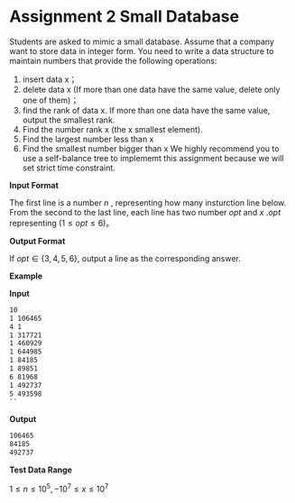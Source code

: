 # Assignment 2 Small Database

Students are asked to mimic a small database. Assume that a company want to store data in integer form.
You need to write a data structure to maintain numbers that provide the following operations: 
1. insert data x；
2. delete data x (If more than one data have the same value, delete only one of them)；
3. find the rank of data x. If more than one data have the same value, output the smallest rank.
4. Find the number rank x (the x smallest element).
5. Find the largest number less than x
6. Find the smallest number bigger than x
We highly recommend you to use a self-balance tree to implememt this assignment because we will set strict time constraint.   

**Input Format**

The first line is a number $n$ , representing how many insturction line below. From the second to the last line, each line has two number $opt$ and $x$ .$opt$ representing $(1≤opt≤6)$。

**Output Format**

If $opt \in \lbrace 3, 4, 5, 6 \rbrace$, output a line as the corresponding answer.

**Example**

**Input**

```bash
10
1 106465
4 1
1 317721
1 460929
1 644985
1 84185
1 89851
6 81968
1 492737
5 493598
``
```

**Output**

```bash
106465
84185
492737
```

**Test Data Range**

$1≤n≤10^5, -10^7≤x≤10^7$
